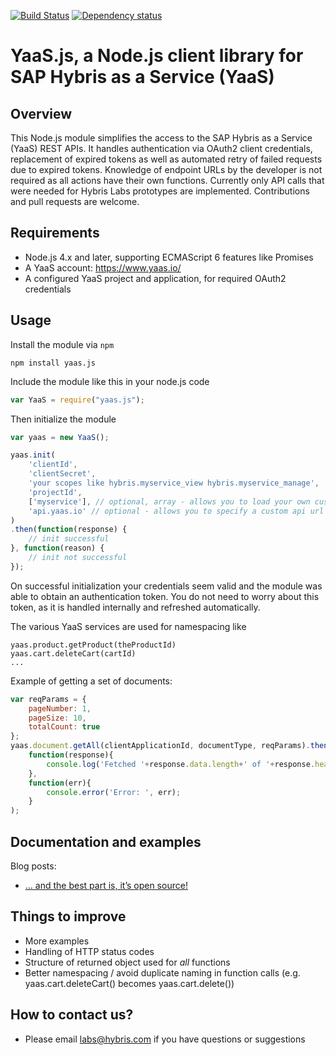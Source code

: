 [![Build Status](https://travis-ci.org/SAP/yaas-nodejs-client-sdk.svg?branch=master)](https://travis-ci.org/SAP/yaas-nodejs-client-sdk)
[![Dependency status](https://img.shields.io/david/SAP/yaas-nodejs-client-sdk.svg)](https://david-dm.org/SAP/yaas-nodejs-client-sdk)

# YaaS.js, a Node.js client library for SAP Hybris as a Service (YaaS)

## Overview
This Node.js module simplifies the access to the SAP Hybris as a Service (YaaS) REST APIs. It handles authentication via OAuth2 client credentials, replacement of expired tokens as well as automated retry of failed requests due to expired tokens. Knowledge of endpoint URLs by the developer is not required as all actions have their own functions. Currently only API calls that were needed for Hybris Labs prototypes are implemented. Contributions and pull requests are welcome.

## Requirements
* Node.js 4.x and later, supporting ECMAScript 6 features like Promises
* A YaaS account: https://www.yaas.io/
* A configured YaaS project and application, for required OAuth2 credentials

## Usage
Install the module via `npm`

	npm install yaas.js

Include the module like this in your node.js code

````javascript
var YaaS = require("yaas.js");
````

Then initialize the module

````javascript
var yaas = new YaaS();

yaas.init(
    'clientId',
    'clientSecret', 
    'your scopes like hybris.myservice_view hybris.myservice_manage',
    'projectId',
    ['myservice'], // optional, array - allows you to load your own custom modules based on yaas.js
    'api.yaas.io' // optional - allows you to specify a custom api url (eg. yaas staging environment)
)
.then(function(response) {
	// init successful
}, function(reason) {
	// init not successful
});
````

On successful initialization your credentials seem valid and the module was able to obtain an authentication token.
You do not need to worry about this token, as it is handled internally and refreshed automatically.

The various YaaS services are used for namespacing like

````
yaas.product.getProduct(theProductId)
yaas.cart.deleteCart(cartId)
...
````

Example of getting a set of documents: 
````javascript
var reqParams = {
    pageNumber: 1,
    pageSize: 10,
    totalCount: true
};
yaas.document.getAll(clientApplicationId, documentType, reqParams).then(
    function(response){
        console.log('Fetched '+response.data.length+' of '+response.headers['hybris-count']+' documents.');
    }, 
    function(err){ 
        console.error('Error: ', err);
    }
);
````

## Documentation and examples
Blog posts:
* [… and the best part is, it’s open source!](http://labs.hybris.com/2016/07/20/best-part-open-source/)

## Things to improve
* More examples
* Handling of HTTP status codes
* Structure of returned object used for *all* functions
* Better namespacing / avoid duplicate naming in function calls (e.g. yaas.cart.deleteCart() becomes yaas.cart.delete())

## How to contact us?
* Please email labs@hybris.com if you have questions or suggestions
